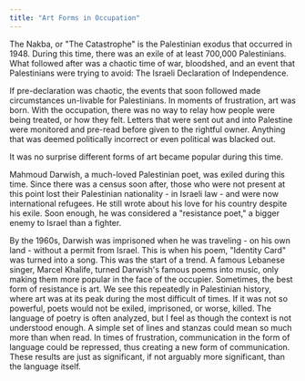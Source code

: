 ```yaml
---
title: "Art Forms in Occupation"
---
```


<p>The Nakba, or "The Catastrophe" is the Palestinian exodus that occurred in 1948. During this time, there was an exile of at least 700,000 Palestinians. What followed after was a chaotic time of war, bloodshed, and an event that Palestinians were trying to avoid: The Israeli Declaration of Independence. </p>
<p>If pre-declaration was chaotic, the events that soon followed made circumstances un-livable for Palestinians. In moments of frustration, art was born. With the occupation, there was no way to relay how people were being treated, or how they felt. Letters that were sent out and into Palestine were monitored and pre-read before given to the rightful owner. Anything that was deemed politically incorrect or even political was blacked out. </p>
<p>It was no surprise different forms of art became popular during this time. </p>
<p>Mahmoud Darwish, a much-loved Palestinian poet, was exiled during this time. Since there was a census soon after, those who were not present at this point lost their Palestinian nationality - in Israeli law - and were now international refugees. He still wrote about his love for his country despite his exile. Soon enough, he was considered a "resistance poet," a bigger enemy to Israel than a fighter. </p>
<p>By the 1960s, Darwish was imprisoned when he was traveling - on his own land - without a permit from Israel. This is when his poem, "Identity Card" was turned into a song. This was the start of a trend. A famous Lebanese singer, Marcel Khalife, turned Darwish's famous poems into music, only making them more popular in the face of the occupier. 
Sometimes, the best form of resistance is art. We see this repeatedly in Palestinian history, where art was at its peak during the most difficult of times. If it was not so powerful, poets would not be exiled, imprisoned, or worse, killed. 
The language of poetry is often analyzed, but I feel as though the context is not understood enough. A simple set of lines and stanzas could mean so much more than when read. In times of frustration, communication in the form of language could be repressed, thus creating a new form of communication. These results are just as significant, if not arguably more significant, than the language itself. </p>
